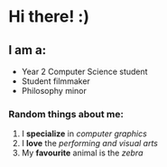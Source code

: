 # Hi there! :)

## I am a: 
* Year 2 Computer Science student
* Student filmmaker
* Philosophy minor

### Random things about me: 

1. I __specialize__ in *computer graphics*
2. I __love__ the *performing and visual arts*
3. My __favourite__ animal is the *zebra*